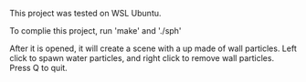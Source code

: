 This project was tested on WSL Ubuntu.

To complie this project, run 'make' and './sph'

After it is opened, it will create a scene with a up made of wall particles.
Left click to spawn water particles, and right click to remove wall particles. 
Press Q to quit.
